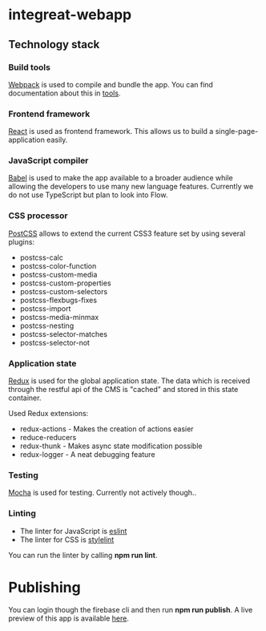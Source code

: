 # integreat-webapp

## Technology stack

### Build tools
[Webpack](https://webpack.github.io/) is used to compile and bundle the app.
You can find documentation about this in [tools](tools/README.md).

### Frontend framework
[React](https://facebook.github.io/react/) is used as frontend framework.
This allows us to build a single-page-application easily.

### JavaScript compiler
[Babel](https://babeljs.io/) is used to make the app available to a broader audience while 
allowing the developers to use many new language features.
Currently we do not use TypeScript but plan to look into Flow.

### CSS processor
[PostCSS](http://postcss.org/) allows to extend the current CSS3 feature set by using several plugins:
* postcss-calc
* postcss-color-function
* postcss-custom-media
* postcss-custom-properties
* postcss-custom-selectors
* postcss-flexbugs-fixes
* postcss-import
* postcss-media-minmax
* postcss-nesting
* postcss-selector-matches
* postcss-selector-not

### Application state
[Redux](http://redux.js.org/) is used for the global application state. 
The data which is received through the restful api of the CMS is "cached" and stored in this state container.

Used Redux extensions:
* redux-actions - Makes the creation of actions easier
* reduce-reducers
* redux-thunk - Makes async state modification possible
* redux-logger - A neat debugging feature

### Testing
[Mocha](https://mochajs.org/) is used for testing. Currently not actively though..

### Linting
* The linter for JavaScript is [eslint](http://eslint.org/)
* The linter for CSS is [stylelint](https://stylelint.io/)

You can run the linter by calling **npm run lint**.

# Publishing

You can login though the firebase cli and then run **npm run publish**.
A live preview of this app is available [here](https://integreat-1173.firebaseapp.com/).
